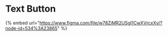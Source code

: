 # Text Button

{% embed url="https://www.figma.com/file/w78ZiMR2USgl1CwXVrcxXv/?node-id=534%3A23865" %}



